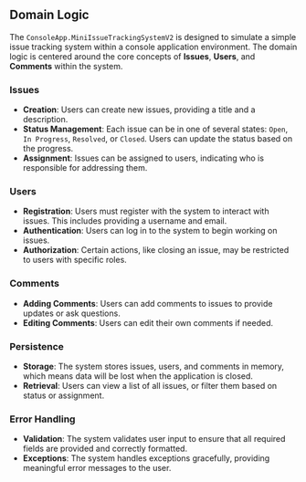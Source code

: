 ## Domain Logic

The `ConsoleApp.MiniIssueTrackingSystemV2` is designed to simulate a simple issue tracking system within a console application environment. The domain logic is centered around the core concepts of **Issues**, **Users**, and **Comments** within the system.

### Issues
- **Creation**: Users can create new issues, providing a title and a description.
- **Status Management**: Each issue can be in one of several states: `Open`, `In Progress`, `Resolved`, or `Closed`. Users can update the status based on the progress.
- **Assignment**: Issues can be assigned to users, indicating who is responsible for addressing them.

### Users
- **Registration**: Users must register with the system to interact with issues. This includes providing a username and email.
- **Authentication**: Users can log in to the system to begin working on issues.
- **Authorization**: Certain actions, like closing an issue, may be restricted to users with specific roles.

### Comments
- **Adding Comments**: Users can add comments to issues to provide updates or ask questions.
- **Editing Comments**: Users can edit their own comments if needed.

### Persistence
- **Storage**: The system stores issues, users, and comments in memory, which means data will be lost when the application is closed.
- **Retrieval**: Users can view a list of all issues, or filter them based on status or assignment.

### Error Handling
- **Validation**: The system validates user input to ensure that all required fields are provided and correctly formatted.
- **Exceptions**: The system handles exceptions gracefully, providing meaningful error messages to the user.